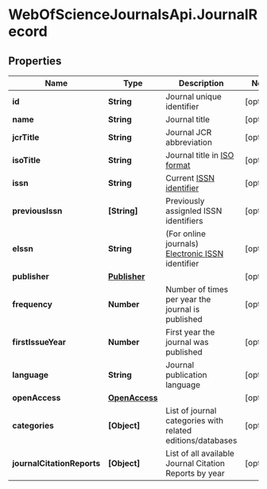 # WebOfScienceJournalsApi.JournalRecord

## Properties

Name | Type | Description | Notes
------------ | ------------- | ------------- | -------------
**id** | **String** | Journal unique identifier | [optional] 
**name** | **String** | Journal title | [optional] 
**jcrTitle** | **String** | Journal JCR abbreviation | [optional] 
**isoTitle** | **String** | Journal title in [ISO format](https://www.issn.org/services/online-services/access-to-the-ltwa/) | [optional] 
**issn** | **String** | Current [ISSN identifier](https://www.issn.org/understanding-the-issn/what-is-an-issn/) | [optional] 
**previousIssn** | **[String]** | Previously assignled ISSN identifiers | [optional] 
**eIssn** | **String** | (For online journals) [Electronic ISSN](https://www.issn.org/understanding-the-issn/assignment-rules/the-issn-for-electronic-media/) identifier | [optional] 
**publisher** | [**Publisher**](Publisher.md) |  | [optional] 
**frequency** | **Number** | Number of times per year the journal is published | [optional] 
**firstIssueYear** | **Number** | First year the journal was published | [optional] 
**language** | **String** | Journal publication language | [optional] 
**openAccess** | [**OpenAccess**](OpenAccess.md) |  | [optional] 
**categories** | **[Object]** | List of journal categories with related editions/databases | [optional] 
**journalCitationReports** | **[Object]** | List of all available Journal Citation Reports by year | [optional] 


